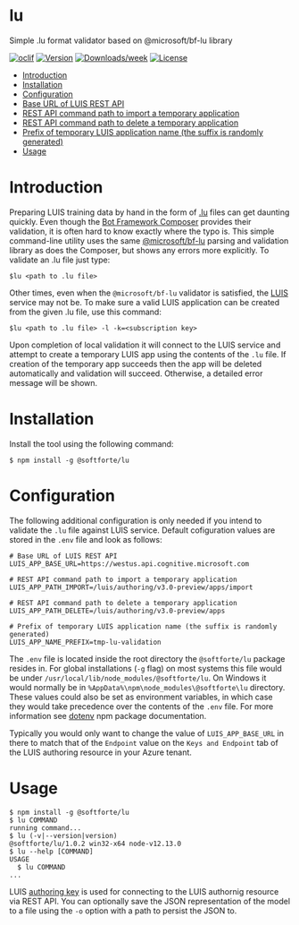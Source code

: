 lu
==

Simple .lu format validator based on @microsoft/bf-lu library

[![oclif](https://img.shields.io/badge/cli-oclif-brightgreen.svg)](https://oclif.io)
[![Version](https://img.shields.io/npm/v/lu.svg)](https://npmjs.org/package/lu)
[![Downloads/week](https://img.shields.io/npm/dw/lu.svg)](https://npmjs.org/package/lu)
[![License](https://img.shields.io/npm/l/lu.svg)](https://github.com/Dev/lu/blob/master/package.json)

<!-- toc -->
* [Introduction](#introduction)
* [Installation](#installation)
* [Configuration](#configuration)
* [Base URL of LUIS REST API](#base-url-of-luis-rest-api)
* [REST API command path to import a temporary application](#rest-api-command-path-to-import-a-temporary-application)
* [REST API command path to delete a temporary application](#rest-api-command-path-to-delete-a-temporary-application)
* [Prefix of temporary LUIS application name (the suffix is randomly generated)](#prefix-of-temporary-luis-application-name-the-suffix-is-randomly-generated)
* [Usage](#usage)
<!-- tocstop -->
<!-- introduction -->
# Introduction
Preparing LUIS training data by hand in the form of [.lu](https://docs.microsoft.com/en-us/azure/bot-service/file-format/bot-builder-lu-file-format?view=azure-bot-service-4.0) files can get daunting quickly. Even though the [Bot Framework Composer](https://github.com/microsoft/BotFramework-Composer) provides their validation, it is often hard to know exactly where the typo is. This simple command-line utility uses the same [@microsoft/bf-lu](https://github.com/microsoft/botframework-cli/tree/main/packages/lu) parsing and validation library as does the Composer, but shows any errors more explicitly. To validate an .lu file just type:
```sh-session
$lu <path to .lu file>
```
Other times, even when the `@microsoft/bf-lu` validator is satisfied, the [LUIS](https://www.luis.ai/) service may not be. To make sure a valid LUIS application can be created from the given .lu file, use this command:
```sh-session
$lu <path to .lu file> -l -k=<subscription key> 
```
Upon completion of local validation it will connect to the LUIS service and attempt to create a temporary LUIS app using the contents of the `.lu` file. If creation of the temporary app succeeds then the app will be deleted automatically and validation will succeed. Otherwise, a detailed error message will be shown.

<!-- introductionstop -->
# Installation
<!-- installation -->
Install the tool using the following command:
```sh-session
$ npm install -g @softforte/lu
```
<!-- installationstop -->
# Configuration
<!-- configuration -->
The following additional configuration is only needed if you intend to validate the `.lu` file against LUIS service. Default cofiguration values are stored in the `.env` file and look as follows:
```sh-session
# Base URL of LUIS REST API
LUIS_APP_BASE_URL=https://westus.api.cognitive.microsoft.com

# REST API command path to import a temporary application
LUIS_APP_PATH_IMPORT=/luis/authoring/v3.0-preview/apps/import

# REST API command path to delete a temporary application
LUIS_APP_PATH_DELETE=/luis/authoring/v3.0-preview/apps

# Prefix of temporary LUIS application name (the suffix is randomly generated)
LUIS_APP_NAME_PREFIX=tmp-lu-validation
```
The `.env` file is located inside the root directory the `@softforte/lu` package resides in. For global installations (`-g` flag) on most systems this file would be under `/usr/local/lib/node_modules/@softforte/lu`. On Windows it would normally be in `%AppData%\npm\node_modules\@softforte\lu` directory. These values could also be set as environment variables, in which case they would take precedence over the contents of the `.env` file. For more information see [dotenv](https://github.com/motdotla/dotenv#readme) npm package documentation.

Typically you would only want to change the value of `LUIS_APP_BASE_URL` in there to match that of the `Endpoint` value on the `Keys and Endpoint` tab of the LUIS authoring resource in your Azure tenant.
<!-- configurationstop -->
# Usage
<!-- usage -->
```sh-session
$ npm install -g @softforte/lu
$ lu COMMAND
running command...
$ lu (-v|--version|version)
@softforte/lu/1.0.2 win32-x64 node-v12.13.0
$ lu --help [COMMAND]
USAGE
  $ lu COMMAND
...
```
LUIS [authoring key](https://docs.microsoft.com/en-us/azure/cognitive-services/luis/luis-how-to-azure-subscription) is used for connecting to the LUIS authornig resource via REST API. You can optionally save the JSON representation of the model to a file using the `-o` option with a path to persist the JSON to.
<!-- usagestop -->
